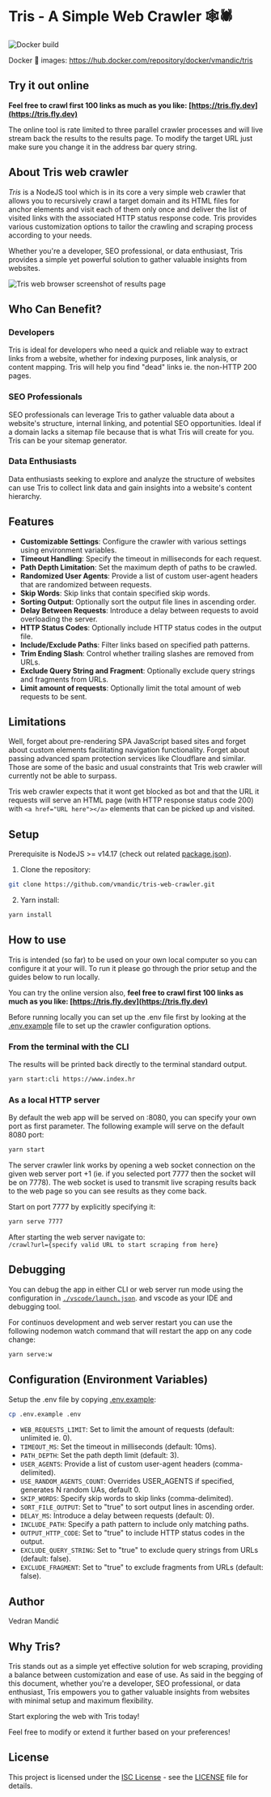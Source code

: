 # Tris - A Simple Web Crawler 🕸🕷

![Docker build](https://github.com/vmandic/tris-web-crawler/actions/workflows/docker-image.yml/badge.svg)

Docker 🐋 images: https://hub.docker.com/repository/docker/vmandic/tris

## Try it out online

**Feel free to crawl first 100 links as much as you like: [https://tris.fly.dev](https://tris.fly.dev)**

The online tool is rate limited to three parallel crawler processes and will live stream back the results to the results page. To modify the target URL just make sure you change it in the address bar query string.

## About Tris web crawler

_Tris_ is a NodeJS tool which is in its core a very simple web crawler that allows you to recursively crawl a target domain and its HTML files for anchor elements and visit each of them only once and deliver the list of visited links with the associated HTTP status response code. Tris provides various customization options to tailor the crawling and scraping process according to your needs.

Whether you're a developer, SEO professional, or data enthusiast, Tris provides a simple yet powerful solution to gather valuable insights from websites.

<img src="./assets/tris-screenshot.jpg" alt="Tris web browser screenshot of results page" />

## Who Can Benefit?

### Developers

Tris is ideal for developers who need a quick and reliable way to extract links from a website, whether for indexing purposes, link analysis, or content mapping. Tris will help you find "dead" links ie. the non-HTTP 200 pages.

### SEO Professionals

SEO professionals can leverage Tris to gather valuable data about a website's structure, internal linking, and potential SEO opportunities. Ideal if a domain lacks a sitemap file because that is what Tris will create for you. Tris can be your sitemap generator.

### Data Enthusiasts

Data enthusiasts seeking to explore and analyze the structure of websites can use Tris to collect link data and gain insights into a website's content hierarchy.

## Features

- **Customizable Settings**: Configure the crawler with various settings using environment variables.
- **Timeout Handling**: Specify the timeout in milliseconds for each request.
- **Path Depth Limitation**: Set the maximum depth of paths to be crawled.
- **Randomized User Agents**: Provide a list of custom user-agent headers that are randomized between requests.
- **Skip Words**: Skip links that contain specified skip words.
- **Sorting Output**: Optionally sort the output file lines in ascending order.
- **Delay Between Requests**: Introduce a delay between requests to avoid overloading the server.
- **HTTP Status Codes**: Optionally include HTTP status codes in the output file.
- **Include/Exclude Paths**: Filter links based on specified path patterns.
- **Trim Ending Slash**: Control whether trailing slashes are removed from URLs.
- **Exclude Query String and Fragment**: Optionally exclude query strings and fragments from URLs.
- **Limit amount of requests**: Optionally limit the total amount of web requests to be sent.

## Limitations

Well, forget about pre-rendering SPA JavaScript based sites and forget about custom elements facilitating navigation functionality. Forget about passing advanced spam protection services like Cloudflare and similar. Those are some of the basic and usual constraints that Tris web crawler will currently not be able to surpass.

Tris web crawler expects that it wont get blocked as bot and that the URL it requests will serve an HTML page (with HTTP response status code 200) with `<a href="URL here"></a>` elements that can be picked up and visited.

## Setup

Prerequisite is NodeJS >= v14.17 (check out related [package.json](./package.json)).

1. Clone the repository:

```bash
git clone https://github.com/vmandic/tris-web-crawler.git
```

2. Yarn install:

```bash
yarn install
```

## How to use

Tris is intended (so far) to be used on your own local computer so you can configure it at your will. To run it please go through the prior setup and the guides below to run locally.

You can try the online version also,
**feel free to crawl first 100 links as much as you like: [https://tris.fly.dev](https://tris.fly.dev)**

Before running locally you can set up the .env file first by looking at the [.env.example](./.env.example) file to set up the crawler configuration options.

### From the terminal with the CLI

The results will be printed back directly to the terminal standard output.

```bash
yarn start:cli https://www.index.hr
```

### As a local HTTP server

By default the web app will be served on :8080, you can specify your own port as first parameter.
The following example will serve on the default 8080 port:

```bash
yarn start
```

The server crawler link works by opening a web socket connection on the given web server port +1 (ie. if you selected port 7777 then the socket will be on 7778). The web socket is used to transmit live scraping results back to the web page so you can see results as they come back.

Start on port 7777 by explicitly specifying it:

```bash
yarn serve 7777
```

After starting the web server navigate to:<br>`/crawl?url={specify valid URL to start scraping from here}`

## Debugging

You can debug the app in either CLI or web server run mode using the configuration in [`./vscode/launch.json`](./.vscode/launch.json). and vscode as your IDE and debugging tool.

For continuos development and web server restart you can use the following nodemon watch command that will restart the app on any code change:

```bash
yarn serve:w
```

## Configuration (Environment Variables)

Setup the .env file by copying [.env.example](./.env.example):

```bash
cp .env.example .env
```

- `WEB_REQUESTS_LIMIT`: Set to limit the amount of requests (default: unlimited ie. 0).
- `TIMEOUT_MS`: Set the timeout in milliseconds (default: 10ms).
- `PATH_DEPTH`: Set the path depth limit (default: 3).
- `USER_AGENTS`: Provide a list of custom user-agent headers (comma-delimited).
- `USE_RANDOM_AGENTS_COUNT`: Overrides USER_AGENTS if specified, generates N random UAs, default 0.
- `SKIP_WORDS`: Specify skip words to skip links (comma-delimited).
- `SORT_FILE_OUTPUT`: Set to "true" to sort output lines in ascending order.
- `DELAY_MS`: Introduce a delay between requests (default: 0).
- `INCLUDE_PATH`: Specify a path pattern to include only matching paths.
- `OUTPUT_HTTP_CODE`: Set to "true" to include HTTP status codes in the output.
- `EXCLUDE_QUERY_STRING`: Set to "true" to exclude query strings from URLs (default: false).
- `EXCLUDE_FRAGMENT`: Set to "true" to exclude fragments from URLs (default: false).

## Author

Vedran Mandić

## Why Tris?

Tris stands out as a simple yet effective solution for web scraping, providing a balance between customization and ease of use. As said in the begging of this document, whether you're a developer, SEO professional, or data enthusiast, Tris empowers you to gather valuable insights from websites with minimal setup and maximum flexibility.

Start exploring the web with Tris today!

Feel free to modify or extend it further based on your preferences!

## License

This project is licensed under the [ISC License](LICENSE) - see the [LICENSE](LICENSE) file for details.
